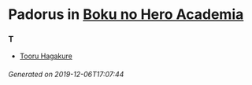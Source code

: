 # Padorus in [Boku no Hero Academia](https://myanimelist.net/manga/75989/Boku_no_Hero_Academia)

### T
* [Tooru Hagakure](https://github.com/shadow578/Project-Padoru/blob/master/table-of-contents/characters/TooruHagakure.md)

###### Generated on 2019-12-06T17:07:44
